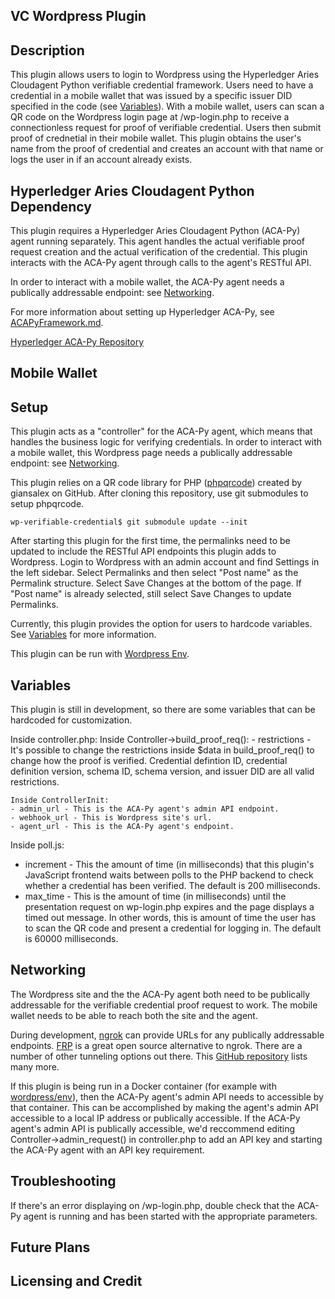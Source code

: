 ## VC Wordpress Plugin

## Description
This plugin allows users to login to Wordpress using the Hyperledger Aries Cloudagent Python verifiable credential framework. Users need to have a credential in a mobile wallet that was issued by a specific issuer DID specified in the code (see [Variables](#variables)). With a mobile wallet, users can scan a QR code on the Wordpress login page at /wp-login.php to receive a connectionless request for proof of verifiable credential. Users then submit proof of crednetial in their mobile wallet. This plugin obtains the user's name from the proof of credential and creates an account with that name or logs the user in if an account already exists.

## Hyperledger Aries Cloudagent Python Dependency
This plugin requires a Hyperledger Aries Cloudagent Python (ACA-Py) agent running separately. This agent handles the actual verifiable proof request creation and the actual verification of the credential. This plugin interacts with the ACA-Py agent through calls to the agent's RESTful API.

In order to interact with a mobile wallet, the ACA-Py agent needs a publically addressable endpoint: see [Networking](#neworking).

For more information about setting up Hyperledger ACA-Py, see [ACAPyFramework.md](ACAPyFramework.md).

[Hyperledger ACA-Py Repository](https://github.com/hyperledger/aries-cloudagent-python)

## Mobile Wallet


## Setup
This plugin acts as a "controller" for the ACA-Py agent, which means that handles the business logic for verifying credentials. In order to interact with a mobile wallet, this Wordpress page needs a publically addressable endpoint: see [Networking](#networking).

This plugin relies on a QR code library for PHP ([phpqrcode](https://github.com/giansalex/phpqrcode/tree/master)) created by giansalex on GitHub. After cloning this repository, use git submodules to setup phpqrcode.
```console
wp-verifiable-credential$ git submodule update --init
```

After starting this plugin for the first time, the permalinks need to be updated to include the RESTful API endpoints this plugin adds to Wordpress. Login to Wordpress with an admin account and find Settings in the left sidebar. Select Permalinks and then select "Post name" as the Permalink structure. Select Save Changes at the bottom of the page. If "Post name" is already selected, still select Save Changes to update Permalinks.

Currently, this plugin provides the option for users to hardcode variables. See [Variables](#variables) for more information.

This plugin can be run with [Wordpress Env](https://developer.wordpress.org/block-editor/reference-guides/packages/packages-env/).

## Variables
This plugin is still in development, so there are some variables that can be hardcoded for customization.

Inside controller.php:
    Inside Controller->build_proof_req():
    - restrictions - It's possible to change the restrictions inside $data in build_proof_req() to change how the proof is verified. Credential defintion ID, credential definition version, schema ID, schema version, and issuer DID are all valid restrictions.

    Inside ControllerInit:
    - admin_url - This is the ACA-Py agent's admin API endpoint.
    - webhook_url - This is Wordpress site's url.
    - agent_url - This is the ACA-Py agent's endpoint.

Inside poll.js:
- increment - This the amount of time (in milliseconds) that this plugin's JavaScript frontend waits between polls to the PHP backend to check whether a credential has been verified. The default is 200 milliseconds.
- max_time - This is the amount of time (in milliseconds) until the presentation request on wp-login.php expires and the page displays a timed out message. In other words, this is amount of time the user has to scan the QR code and present a credential for logging in. The default is 60000 milliseconds.

## Networking
The Wordpress site and the the ACA-Py agent both need to be publically addressable for the verifiable credential proof request to work. The mobile wallet needs to be able to reach both the site and the agent.

During development, [ngrok](https://ngrok.com/) can provide URLs for any publically addressable endpoints. [FRP](https://github.com/fatedier/frp) is a great open source alternative to ngrok. There are a number of other tunneling options out there. This [GitHub repository](https://github.com/anderspitman/awesome-tunneling) lists many more.

If this plugin is being run in a Docker container (for example with [wordpress/env](https://developer.wordpress.org/block-editor/reference-guides/packages/packages-env/)), then the ACA-Py agent's admin API needs to accessible by that container. This can be accomplished by making the agent's admin API accessible to a local IP address or publically accessible. If the ACA-Py agent's admin API is publically accessible, we'd reccommend editing Controller->admin_request() in controller.php to add an API key and starting the ACA-Py agent with an API key requirement.

## Troubleshooting
If there's an error displaying on /wp-login.php, double check that the ACA-Py agent is running and has been started with the appropriate parameters.

## Future Plans

## Licensing and Credit